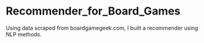 # Recommender_for_Board_Games
Using data scraped from boardgamegeek.com, I built a recommender using NLP methods.
